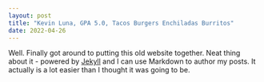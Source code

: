 ```yaml
---
layout: post
title: "Kevin Luna, GPA 5.0, Tacos Burgers Enchiladas Burritos"
date: 2022-04-26
---
```


Well. Finally got around to putting this old website together. Neat thing about it - powered by [Jekyll](http://jekyllrb.com) and I can use Markdown to author my posts. It actually is a lot easier than I thought it was going to be.
